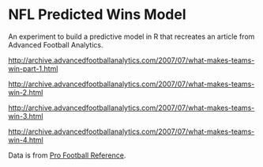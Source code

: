 # NFL Predicted Wins Model

An experiment to build a predictive model in R that recreates an article from Advanced Football Analytics.

http://archive.advancedfootballanalytics.com/2007/07/what-makes-teams-win-part-1.html

http://archive.advancedfootballanalytics.com/2007/07/what-makes-teams-win-2.html

http://archive.advancedfootballanalytics.com/2007/07/what-makes-teams-win-3.html

http://archive.advancedfootballanalytics.com/2007/07/what-makes-teams-win-4.html

Data is from [Pro Football Reference](https://www.pro-football-reference.com/).